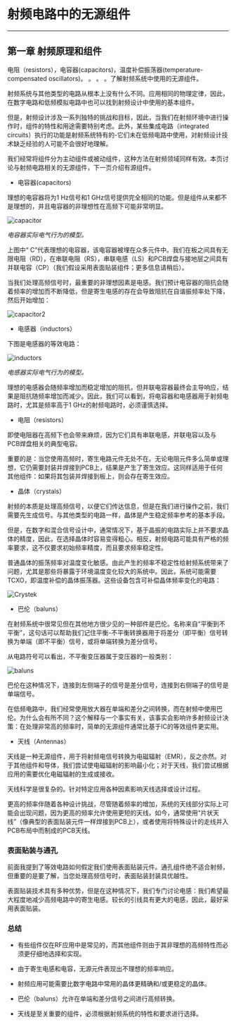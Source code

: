 # 射频电路中的无源组件

------

## 第一章 射频原理和组件

电阻（resistors），电容器(capacitors)，温度补偿振荡器(temperature-compensated oscillators)。 。 。 。了解射频系统中使用的无源组件。

射频系统与其他类型的电路从根本上没有什么不同。应用相同的物理定律，因此，在数字电路和低频模拟电路中也可以找到射频设计中使用的基本组件。

但是，射频设计涉及一系列独特的挑战和目标，因此，当我们在射频环境中进行操作时，组件的特性和用途需要特别考虑。此外，某些集成电路（integrated circuits）执行的功能是射频系统特有的-它们未在低频电路中使用，对射频设计技术缺乏经验的人可能不会很好地理解。

我们经常将组件分为主动组件或被动组件，这种方法在射频领域同样有效。本页讨论与射频电路相关的无源组件，下一页介绍有源组件。

* 电容器(capacitors)

理想的电容器将为1 Hz信号和1 GHz信号提供完全相同的功能。但是组件从来都不是理想的，并且电容器的非理想性在高频下可能非常明显。

![capacitor](imgs/RFT_ch1_pg4_1.jpg)

*电容器实际电气行为的模型。*

上图中“ C”代表理想的电容器，该电容器被埋在众多元件中。我们在板之间具有无限电阻（RD），在串联电阻（RS），串联电感（LS）和PCB焊盘与接地层之间具有并联电容（CP）（我们假设采用表面贴装组件；更多信息请稍后）。

当我们处理高频信号时，最重要的非理想因素是电感。我们预计电容器的阻抗会随着频率的增加而不断降低，但是寄生电感的存在会导致阻抗在自谐振频率处下降，然后开始增加：

![capacitor2](imgs/RFT_ch1_pg4_2.jpg)

* 电感器（inductors）

下图是电感器的等效电路：

![inductors](imgs/RFT_ch1_pg4_3.jpg)

*电感器实际电气行为的模型。*

理想的电感器会随频率增加而稳定增加的阻抗，但并联电容器最终会主导响应，结果是阻抗随频率增加而减少。因此，我们可以看到，将电容器和电感器用于射频电路时，尤其是频率高于1 GHz的射频电路时，必须谨慎选择。

* 电阻（resistors）

即使电阻器在高频下也会带来麻烦，因为它们具有串联电感，并联电容以及与PCB焊盘相关的典型电容。

重要的是：当您使用高频时，寄生电路元件无处不在。无论电阻元件多么简单或理想，它仍需要封装并焊接到PCB上，结果是产生了寄生效应。这同样适用于任何其他组件：如果将其包装并焊接到板上，则会存在寄生效应。

* 晶体（crystals）

射频的本质是处理高频信号，以便它们传达信息，但是在我们进行操作之前，我们需要先生成信号。与其他类型的电路一样，晶体是产生稳定频率参考的基本手段。

但是，在数字和混合信号设计中，通常情况下，基于晶振的电路实际上并不要求晶体的精度，因此，在选择晶体时容易变得粗心。相反，射频电路可能具有严格的频率要求，这不仅要求初始频率精度，而且要求频率稳定性。

普通晶体的振荡频率对温度变化敏感。由此产生的频率不稳定性给射频系统带来了问题，尤其是那些将暴露于环境温度变化较大的系统中。因此，系统可能需要TCXO，即温度补偿的晶体振荡器。这些设备包含可补偿晶体频率变化的电路：

![Crystek](imgs/RFT_ch1_pg4_4.jpg)

* 巴伦（baluns）

在射频系统中很常见但在其他地方很少见的一种部件是巴伦。名称来自“平衡到不平衡”，这句话可以帮助我们记住平衡-不平衡转换器用于将差分（即平衡）信号转换为单端（即不平衡）信号，或将单端转换为差分信号。

从电路符号可以看出，不平衡变压器属于变压器的一般类别：

![baluns](imgs/RFT_ch1_pg4_5.jpg)

巴伦在这种情况下，连接到左侧端子的信号是差分信号，连接到右侧端子的信号是单端信号。

在低频电路中，我们经常使用放大器在单端和差分之间转换，而在射频中使用巴伦。为什么会有所不同？这个解释与一个事实有关，该事实会影响许多射频设计决策：在处理非常高的频率时，简单的无源组件通常比基于IC的等效组件更实用。

* 天线（Antennas）

天线是一种无源组件，用于将射频电信号转换为电磁辐射（EMR），反之亦然。对于其他组件和导体，我们尝试使电磁辐射的影响最小化；对于天线，我们尝试根据应用的需要优化电磁辐射的生成或接收。

天线科学是很复杂的。针对特定应用各种因素影响天线选择或设计过程。

更高的频率伴随着各种设计挑战，尽管随着频率的增加，系统的天线部分实际上可能会出现问题，因为更高的频率允许使用更短的天线。如今，通常使用“片状天线”（像典型的表面贴装元件一样焊接到PCB上），或者使用将特殊设计的走线并入PCB布局中而制成的PCB天线。

### 表面贴装与通孔

前面我提到了等效电路如何假定我们使用表面贴装元件。通孔组件绝不适合射频，但重要的是要了解，当您处理高频信号时，表面贴装封装具优越性。

表面贴装技术具有多种优势，但是在这种情况下，我们专门讨论电感：我们希望最大程度地减少高频电路中的寄生电感。较长的引线具有更大的电感，因此，最好采用表面贴装。

### 总结

* 有些组件仅在RF应用中是常见的，而其他组件则由于其非理想的高频特性而必须更仔细地选择和实现。

* 由于寄生电感和电容，无源元件表现出不理想的频率响应。

* 射频应用可能需要比数字电路中常用的晶体更精确和/或更稳定的晶体。

* 巴伦（baluns）允许在单端和差分信号之间进行高频转换。

* 天线是至关重要的组件，必须根据射频系统的特性和要求进行选择。